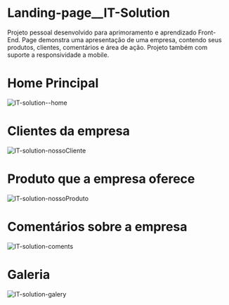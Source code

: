 # Landing-page__IT-Solution
Projeto pessoal desenvolvido para aprimoramento e aprendizado Front-End. Page demonstra uma apresentação de uma empresa, contendo seus produtos, clientes, comentários e área de ação. Projeto também com suporte a responsividade a mobile.

##
<h1>Home Principal</h1>

![IT-solution--home](https://user-images.githubusercontent.com/91755560/153123768-44e38a52-44bc-474e-8248-f594538f7c20.png)


##
<h1>Clientes da empresa</h1>

![IT-solution-nossoCliente](https://user-images.githubusercontent.com/91755560/153123770-4184737b-a85a-4cc3-9cd8-b7890f12c0c0.png)


##
<h1>Produto que a empresa oferece</h1>

![IT-solution-nossoProduto](https://user-images.githubusercontent.com/91755560/153123771-b9c6035a-e774-41bc-8733-e318677fb912.png)


##
<h1>Comentários sobre a empresa</h1>

![IT-solution-coments](https://user-images.githubusercontent.com/91755560/153123763-67fb5d6a-8c1e-4581-aa69-bd8a4505169d.png)


##
<h1>Galeria</h1>

![IT-solution-galery](https://user-images.githubusercontent.com/91755560/153124725-309dd345-49e3-4280-bc73-ed543a57f7f5.png)
